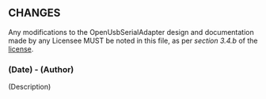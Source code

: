 ## CHANGES

Any modifications to the OpenUsbSerialAdapter design and documentation made by any Licensee MUST be noted in this file, as per *section 3.4.b* of the [license](LICENSE.pdf).

### (Date) - (Author)
(Description)

